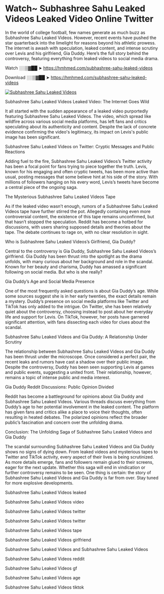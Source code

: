 # Watch~ Subhashree Sahu Leaked Videos Leaked Video Online Twitter

In the world of college football, few names generate as much buzz as Subhashree Sahu Leaked Videos. However, recent events have pushed the star quarterback into the limelight for reasons beyond his athletic prowess. The internet is awash with speculation, leaked content, and intense scrutiny over Levis and his girlfriend, Gia Duddy. Here’s the full story behind the controversy, featuring everything from leaked videos to social media drama.

Watch ░░▒▓██ ➤ https://hmhmed.com/subhashree-sahu-leaked-videos

Download ░░▒▓██ ➤ https://hmhmed.com/subhashree-sahu-leaked-videos

[![Subhashree Sahu Leaked Videos](https://i.imgur.com/dJHk4Zq.gif)](https://hmhmed.com/subhashree-sahu-leaked-videos)

Subhashree Sahu Leaked Videos Leaked Video: The Internet Goes Wild

It all started with the sudden appearance of a leaked video purportedly featuring Subhashree Sahu Leaked Videos. The video, which spread like wildfire across various social media platforms, has left fans and critics speculating about its authenticity and content. Despite the lack of concrete evidence confirming the video's legitimacy, its impact on Levis's public image has been significant.

Subhashree Sahu Leaked Videos on Twitter: Cryptic Messages and Public Reactions

Adding fuel to the fire, Subhashree Sahu Leaked Videos’s Twitter activity has been a focal point for fans trying to piece together the truth. Levis, known for his engaging and often cryptic tweets, has been more active than usual, posting messages that some believe hint at his side of the story. With millions of followers hanging on his every word, Levis’s tweets have become a central piece of the ongoing saga.

The Mysterious Subhashree Sahu Leaked Videos Tape

As if the leaked video wasn’t enough, rumors of a Subhashree Sahu Leaked Videos tape have further stirred the pot. Allegedly containing even more controversial content, the existence of this tape remains unconfirmed, but that hasn’t stopped the speculation. Reddit has become a hotbed for discussions, with users sharing supposed details and theories about the tape. The debate continues to rage on, with no clear resolution in sight.

Who is Subhashree Sahu Leaked Videos’s Girlfriend, Gia Duddy?

Central to the controversy is Gia Duddy, Subhashree Sahu Leaked Videos’s girlfriend. Gia Duddy has been thrust into the spotlight as the drama unfolds, with many curious about her background and role in the scandal. Known for her beauty and charisma, Duddy has amassed a significant following on social media. But who is she really?

Gia Duddy’s Age and Social Media Presence

One of the most frequently asked questions is about Gia Duddy’s age. While some sources suggest she is in her early twenties, the exact details remain a mystery. Duddy’s presence on social media platforms like Twitter and TikTok has only added to the intrigue. On Twitter, she has been relatively quiet about the controversy, choosing instead to post about her everyday life and support for Levis. On TikTok, however, her posts have garnered significant attention, with fans dissecting each video for clues about the scandal.

Subhashree Sahu Leaked Videos and Gia Duddy: A Relationship Under Scrutiny

The relationship between Subhashree Sahu Leaked Videos and Gia Duddy has been thrust under the microscope. Once considered a perfect pair, the recent leaks and rumors have cast a shadow over their public image. Despite the controversy, Duddy has been seen supporting Levis at games and public events, suggesting a united front. Their relationship, however, remains a topic of intense public and media interest.

Gia Duddy Reddit Discussions: Public Opinion Divided

Reddit has become a battleground for opinions about Gia Duddy and Subhashree Sahu Leaked Videos. Various threads discuss everything from Duddy’s age to her potential involvement in the leaked content. The platform has given fans and critics alike a place to voice their thoughts, often resulting in heated debates. The polarized opinions reflect the broader public’s fascination and concern over the unfolding drama.

Conclusion: The Unfolding Saga of Subhashree Sahu Leaked Videos and Gia Duddy

The scandal surrounding Subhashree Sahu Leaked Videos and Gia Duddy shows no signs of dying down. From leaked videos and mysterious tapes to Twitter and TikTok activity, every aspect of their lives is being scrutinized. As more details emerge, fans and followers remain glued to their screens, eager for the next update. Whether this saga will end in vindication or further controversy remains to be seen. One thing is certain: the story of Subhashree Sahu Leaked Videos and Gia Duddy is far from over. Stay tuned for more explosive developments.

Subhashree Sahu Leaked Videos leaked

Subhashree Sahu Leaked Videos video

Subhashree Sahu Leaked Videos twitter

Subhashree Sahu Leaked Videos twitter

Subhashree Sahu Leaked Videos tape

Subhashree Sahu Leaked Videos girlfriend

Subhashree Sahu Leaked Videos and Subhashree Sahu Leaked Videos

Subhashree Sahu Leaked Videos reddit

Subhashree Sahu Leaked Videos gf

Subhashree Sahu Leaked Videos age

Subhashree Sahu Leaked Videos tiktok